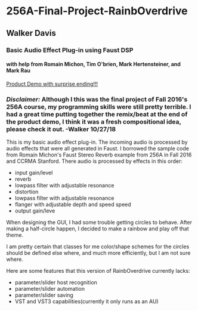 # 256A-Final-Project-RainbOverdrive
## Walker Davis
### Basic Audio Effect Plug-in using Faust DSP
#### with help from Romain Michon, Tim O'brien, Mark Hertensteiner, and Mark Rau

[Product Demo with surprise ending!!!](https://www.youtube.com/watch?v=TSeU4loi3wE)

### *Disclaimer:* Although I this was the final project of Fall 2016's 256A course, my programming skills were still pretty terrible.  I had a great time putting together the remix/beat at the end of the product demo, I think it was a fresh compositional idea, please check it out.  -Walker 10/27/18

This is my basic audio effect plug-in.  The incoming audio is processed by audio effects that were all generated in Faust.  I borrowed the sample code from Romain Michon's Faust Stereo Reverb example from 256A in Fall 2016 and CCRMA Stanford.  There audio is processed by effects in this order:

* input gain/level
* reverb
* lowpass filter with adjustable resonance
* distortion
* lowpass filter with adjustable resonance
* flanger with adjustable depth and speed speed
* output gain/leve

When designing the GUI, I had some trouble getting circles to behave. After making a half-circle happen, I decided to make a rainbow and play off that theme.

I am pretty certain that classes for me color/shape schemes for the circles should be defined else where, and much more efficiently, but I am not sure where.

Here are some features that this version of RainbOverdrive currently lacks:
* parameter/slider host recognition
* parameter/slider automation
* parameter/slider saving
* VST and VST3 capabilities(currently it only runs as an AU)
